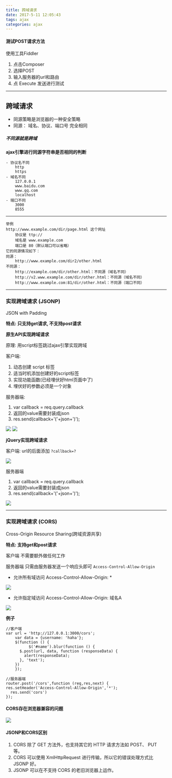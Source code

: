 ```yaml
---
title: 跨域请求
date: 2017-5-11 12:05:43
tags: ajax
categories: ajax
---
```


#### 测试POST请求方法
使用工具Fiddler

1. 点击Composer
2. 选择POST
3. 输入服务器的url和路由
4. 点 Execute 发送进行测试


----------

## 跨域请求
- 同源策略是浏览器的一种安全策略
- 同源： 域名、协议、端口号 完全相同

##### 不同源就是跨域
**ajax引擎进行同源字符串是否相同的判断**

	- 协议名不同
		http
		https
	- 域名不同
		127.0.0.1
		www.baidu.com
		www.qq.com
		localhost
	- 端口不同
		3000
		8555


----------

	举例
	http://www.example.com/dir/page.html 这个网址
		协议是 ttp://
		域名是 www.example.com
		端口是 80（默认端口可以省略）
	它的同源情况如下：
	同源：
		http://www.example.com/dir2/other.html
	不同源：
		http://example.com/dir/other.html：不同源（域名不同）
		http://v2.www.example.com/dir/other.html：不同源（域名不同）
		http://www.example.com:81/dir/other.html：不同源（端口不同）

----------


### 实现跨域请求 (JSONP)
JSON with Padding

**特点: 只支持get请求, 不支持post请求**

**原生API实现跨域请求**

原理: 用script标签跳过ajax引擎实现跨域

客户端:

1. 动态创建 script 标签
2. 适当时机添加创建好的script标签
3. 实现功能函数(已经埋伏好html页面中了)
4. 埋伏好的参数必须是一个对象 

服务器端:

1. var callback = req.query.callback
2. 返回的value需要封装成json
3. res.send(callback+'('+json+')');


![](http://i.imgur.com/Uqs9yj5.png)
![](http://i.imgur.com/VGfodjl.png)


**jQuery实现跨域请求**

客户端:
url的后面添加  ````?callback=?````

![](http://i.imgur.com/3sxjDwP.png)

服务器端

1. var callback = req.query.callback
2. 返回的value需要封装成json
3. res.send(callback+'('+json+')');

![](http://i.imgur.com/JhTCH2P.png)


----------

### 实现跨域请求 (CORS)

Cross-Origin Resource Sharing(跨域资源共享)

**特点: 支持get和post请求**

客户端 不需要额外做任何工作

服务器端 只需由服务器发送一个响应头即可 ````Access-Control-Allow-Origin ````

- 允许所有域访问 Access-Control-Allow-Origin: * 

![](http://i.imgur.com/ZUM6K2B.png)

- 允许指定域访问 Access-Control-Allow-Origin: 域名A

![](http://i.imgur.com/TNvpnbp.png)



**例子**

	//客户端
	var url = 'http://127.0.0.1:3000/cors';
		var data = {username: 'haha'};
		$(function () {
			  $('#name').blur(function () {
          $.post(url, data, function (responseData) {
            alert(responseData);
          }, 'text');
        })
		});

	//服务器端
	router.post('/cors',function (req,res,next) {
    res.setHeader('Access-Control-Allow-Origin','*');
	  res.send('cors')
	});



#### CORS存在浏览器兼容的问题

![](http://i.imgur.com/DefGTC7.png)


#### JSONP和CORS区别
1. CORS 除了 GET 方法外，也支持其它的 HTTP 请求方法如 POST、 PUT 等。
2. CORS 可以使用 XmlHttpRequest 进行传输，所以它的错误处理方式比 JSONP 好。
3. JSONP 可以在不支持 CORS 的老旧浏览器上运作。